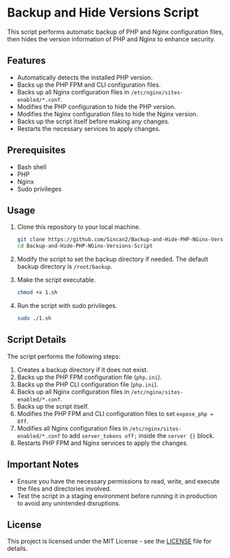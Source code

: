 # Backup and Hide Versions Script

This script performs automatic backup of PHP and Nginx configuration files, then hides the version information of PHP and Nginx to enhance security.

## Features

- Automatically detects the installed PHP version.
- Backs up the PHP FPM and CLI configuration files.
- Backs up all Nginx configuration files in `/etc/nginx/sites-enabled/*.conf`.
- Modifies the PHP configuration to hide the PHP version.
- Modifies the Nginx configuration files to hide the Nginx version.
- Backs up the script itself before making any changes.
- Restarts the necessary services to apply changes.

## Prerequisites

- Bash shell
- PHP
- Nginx
- Sudo privileges

## Usage

1. Clone this repository to your local machine.

    ```sh
    git clone https://github.com/Sincan2/Backup-and-Hide-PHP-NGinx-Versions-Script.git
    cd Backup-and-Hide-PHP-NGinx-Versions-Script
    ```

2. Modify the script to set the backup directory if needed. The default backup directory is `/root/backup`.

3. Make the script executable.

    ```sh
    chmod +x 1.sh
    ```

4. Run the script with sudo privileges.

    ```sh
    sudo ./1.sh
    ```

## Script Details

The script performs the following steps:

1. Creates a backup directory if it does not exist.
2. Backs up the PHP FPM configuration file (`php.ini`).
3. Backs up the PHP CLI configuration file (`php.ini`).
4. Backs up all Nginx configuration files in `/etc/nginx/sites-enabled/*.conf`.
5. Backs up the script itself.
6. Modifies the PHP FPM and CLI configuration files to set `expose_php = Off`.
7. Modifies all Nginx configuration files in `/etc/nginx/sites-enabled/*.conf` to add `server_tokens off;` inside the `server {}` block.
8. Restarts PHP FPM and Nginx services to apply the changes.

## Important Notes

- Ensure you have the necessary permissions to read, write, and execute the files and directories involved.
- Test the script in a staging environment before running it in production to avoid any unintended disruptions.

## License

This project is licensed under the MIT License - see the [LICENSE](LICENSE) file for details.
